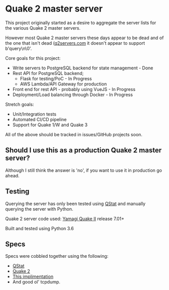 # Quake 2 master server

This project originally started as a desire to aggregate the server lists for the various Quake 2 master servers.

However most Quake 2 master servers these days appear to be dead and of the one that isn't dead ([q2servers.com](http://q2servers.com/) it doesn't appear to support b'query\n\0'.

Core goals for this project:
* Write servers to PostgreSQL backend for state management - Done
* Rest API for PostgreSQL backend;
  * Flask for testing/PoC - In Progress
  * AWS Lambda/API Gateway for production
* Front end for rest API - probably using VueJS - In Progress
* Deployment/Load balancing through Docker - In Progress

Stretch goals:
* Unit/Integration tests
* Automated CI/CD pipeline
* Support for Quake 1/W and Quake 3

All of the above should be tracked in issues/GitHub projects soon.

## Should I use this as a production Quake 2 master server?
Although I still think the answer is 'no', if you want to use it in production go ahead.

## Testing
Querying the server has only been tested using [QStat](https://github.com/multiplay/qstat) and manually querying the server with Python.

Quake 2 server code used: [Yamagi Quake II](https://github.com/yquake2/yquake2) release 7.01+

Built and tested using Python 3.6

## Specs
Specs were cobbled together using the following:
* [QStat](https://github.com/multiplay/qstat)
* [Quake 2](https://github.com/id-Software/Quake-2)
* [This implimentation](q2.rlogin.dk/news/2016/Setting-up-your-own-Quake-2-Master-server)
* And good ol' tcpdump.

